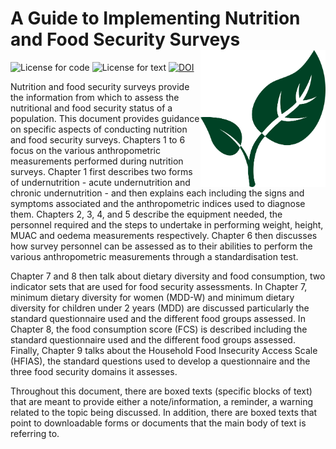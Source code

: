 # A Guide to Implementing Nutrition and Food Security Surveys <img src="images/nutriverse.png" width="200px" align="right" />

<!-- badges: start -->
![License for code](https://img.shields.io/badge/license_for_code-GPL3.0-blue)
![License for text](https://img.shields.io/badge/license_for_writing-CC_BY_4.0-blue)
[![DOI](https://zenodo.org/badge/124506202.svg)](https://zenodo.org/badge/latestdoi/124506202)
<!-- badges: end -->

Nutrition and food security surveys provide the information from which to assess the nutritional and food security status of a population. This document provides guidance on specific aspects of conducting nutrition and food security surveys. Chapters 1 to 6 focus on the various anthropometric measurements performed during nutrition surveys. Chapter 1 first describes two forms of undernutrition - acute undernutrition and chronic undernutrition - and then explains each including the signs and symptoms associated and the anthropometric indices used to diagnose them. Chapters 2, 3, 4, and 5 describe the equipment needed, the personnel required and the steps to undertake in performing weight, height, MUAC and oedema measurements respectively. Chapter 6 then discusses how survey personnel can be assessed as to their abilities to perform the various anthropometric measurements through a standardisation test.

Chapter 7 and 8 then talk about dietary diversity and food consumption, two indicator sets that are used for food security assessments. In Chapter 7, minimum dietary diversity for women (MDD-W) and minimum dietary diversity for children under 2 years (MDD) are discussed particularly the standard questionnaire used and the different food groups assessed. In Chapter 8, the food consumption score (FCS) is described including the standard questionnaire used and the different food groups assessed. Finally, Chapter 9 talks about the Household Food Insecurity Access Scale (HFIAS), the standard questions used to develop a questionnaire and the three food security domains it assesses.

Throughout this document, there are boxed texts (specific blocks of text) that are meant to provide either a note/information, a reminder, a warning related to the topic being discussed. In addition, there are boxed texts that point to downloadable forms or documents that the main body of text is referring to.